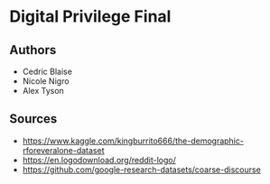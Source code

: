 # Digital Privilege Final

## Authors
* Cedric Blaise
* Nicole Nigro
* Alex Tyson

## Sources
* https://www.kaggle.com/kingburrito666/the-demographic-rforeveralone-dataset
* https://en.logodownload.org/reddit-logo/
* https://github.com/google-research-datasets/coarse-discourse
